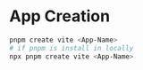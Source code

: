 
# App Creation 

```sh 
pnpm create vite <App-Name>
# if pnpm is install in locally 
npx pnpm create vite <App-Name>
``` 
